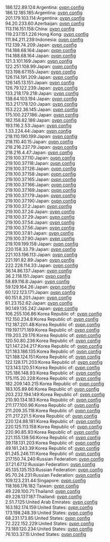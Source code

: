 186.122.89.124:Argentina: [ovpn config](vpn/186_122_89_124.ovpn)  
186.12.185.185:Argentina: [ovpn config](vpn/186_12_185_185.ovpn)  
201.179.103.114:Argentina: [ovpn config](vpn/201_179_103_114.ovpn)  
94.20.233.60:Azerbaijan: [ovpn config](vpn/94_20_233_60.ovpn)  
113.116.151.158:China: [ovpn config](vpn/113_116_151_158.ovpn)  
119.237.151.226:Hong Kong: [ovpn config](vpn/119_237_151_226.ovpn)  
111.94.211.239:Indonesia: [ovpn config](vpn/111_94_211_239.ovpn)  
112.139.74.209:Japan: [ovpn config](vpn/112_139_74_209.ovpn)  
114.188.68.164:Japan: [ovpn config](vpn/114_188_68_164.ovpn)  
114.188.68.164:Japan: [ovpn config](vpn/114_188_68_164.ovpn)  
121.3.101.169:Japan: [ovpn config](vpn/121_3_101_169.ovpn)  
122.251.108.99:Japan: [ovpn config](vpn/122_251_108_99.ovpn)  
123.198.67.155:Japan: [ovpn config](vpn/123_198_67_155.ovpn)  
126.114.191.209:Japan: [ovpn config](vpn/126_114_191_209.ovpn)  
126.145.13.151:Japan: [ovpn config](vpn/126_145_13_151.ovpn)  
126.79.122.239:Japan: [ovpn config](vpn/126_79_122_239.ovpn)  
133.218.179.218:Japan: [ovpn config](vpn/133_218_179_218.ovpn)  
138.64.103.194:Japan: [ovpn config](vpn/138_64_103_194.ovpn)  
153.217.178.120:Japan: [ovpn config](vpn/153_217_178_120.ovpn)  
153.222.36.145:Japan: [ovpn config](vpn/153_222_36_145.ovpn)  
175.100.227.186:Japan: [ovpn config](vpn/175_100_227_186.ovpn)  
182.158.82.186:Japan: [ovpn config](vpn/182_158_82_186.ovpn)  
193.116.2.53:Japan: [ovpn config](vpn/193_116_2_53.ovpn)  
1.33.224.44:Japan: [ovpn config](vpn/1_33_224_44.ovpn)  
218.110.190.199:Japan: [ovpn config](vpn/218_110_190_199.ovpn)  
218.110.40.15:Japan: [ovpn config](vpn/218_110_40_15.ovpn)  
218.216.237.79:Japan: [ovpn config](vpn/218_216_237_79.ovpn)  
218.216.4.47:Japan: [ovpn config](vpn/218_216_4_47.ovpn)  
219.100.37.110:Japan: [ovpn config](vpn/219_100_37_110.ovpn)  
219.100.37.118:Japan: [ovpn config](vpn/219_100_37_118.ovpn)  
219.100.37.126:Japan: [ovpn config](vpn/219_100_37_126.ovpn)  
219.100.37.158:Japan: [ovpn config](vpn/219_100_37_158.ovpn)  
219.100.37.165:Japan: [ovpn config](vpn/219_100_37_165.ovpn)  
219.100.37.166:Japan: [ovpn config](vpn/219_100_37_166.ovpn)  
219.100.37.169:Japan: [ovpn config](vpn/219_100_37_169.ovpn)  
219.100.37.179:Japan: [ovpn config](vpn/219_100_37_179.ovpn)  
219.100.37.190:Japan: [ovpn config](vpn/219_100_37_190.ovpn)  
219.100.37.2:Japan: [ovpn config](vpn/219_100_37_2.ovpn)  
219.100.37.24:Japan: [ovpn config](vpn/219_100_37_24.ovpn)  
219.100.37.29:Japan: [ovpn config](vpn/219_100_37_29.ovpn)  
219.100.37.54:Japan: [ovpn config](vpn/219_100_37_54.ovpn)  
219.100.37.56:Japan: [ovpn config](vpn/219_100_37_56.ovpn)  
219.100.37.81:Japan: [ovpn config](vpn/219_100_37_81.ovpn)  
219.100.37.90:Japan: [ovpn config](vpn/219_100_37_90.ovpn)  
219.109.199.158:Japan: [ovpn config](vpn/219_109_199_158.ovpn)  
220.158.33.79:Japan: [ovpn config](vpn/220_158_33_79.ovpn)  
221.103.196.113:Japan: [ovpn config](vpn/221_103_196_113.ovpn)  
221.191.82.89:Japan: [ovpn config](vpn/221_191_82_89.ovpn)  
222.228.114.33:Japan: [ovpn config](vpn/222_228_114_33.ovpn)  
36.14.86.137:Japan: [ovpn config](vpn/36_14_86_137.ovpn)  
36.2.118.151:Japan: [ovpn config](vpn/36_2_118_151.ovpn)  
58.89.116.8:Japan: [ovpn config](vpn/58_89_116_8.ovpn)  
59.129.164.26:Japan: [ovpn config](vpn/59_129_164_26.ovpn)  
60.122.123.171:Japan: [ovpn config](vpn/60_122_123_171.ovpn)  
60.151.8.201:Japan: [ovpn config](vpn/60_151_8_201.ovpn)  
61.23.152.62:Japan: [ovpn config](vpn/61_23_152_62.ovpn)  
90.149.135.242:Japan: [ovpn config](vpn/90_149_135_242.ovpn)  
106.255.106.86:Korea Republic of: [ovpn config](vpn/106_255_106_86.ovpn)  
112.150.234.8:Korea Republic of: [ovpn config](vpn/112_150_234_8.ovpn)  
112.187.201.48:Korea Republic of: [ovpn config](vpn/112_187_201_48.ovpn)  
119.197.171.169:Korea Republic of: [ovpn config](vpn/119_197_171_169.ovpn)  
119.203.29.176:Korea Republic of: [ovpn config](vpn/119_203_29_176.ovpn)  
120.50.80.236:Korea Republic of: [ovpn config](vpn/120_50_80_236.ovpn)  
121.147.234.217:Korea Republic of: [ovpn config](vpn/121_147_234_217.ovpn)  
121.183.186.135:Korea Republic of: [ovpn config](vpn/121_183_186_135.ovpn)  
121.188.124.151:Korea Republic of: [ovpn config](vpn/121_188_124_151.ovpn)  
122.128.171.203:Korea Republic of: [ovpn config](vpn/122_128_171_203.ovpn)  
123.143.120.51:Korea Republic of: [ovpn config](vpn/123_143_120_51.ovpn)  
125.186.148.93:Korea Republic of: [ovpn config](vpn/125_186_148_93.ovpn)  
175.115.20.228:Korea Republic of: [ovpn config](vpn/175_115_20_228.ovpn)  
182.209.140.215:Korea Republic of: [ovpn config](vpn/182_209_140_215.ovpn)  
183.105.89.66:Korea Republic of: [ovpn config](vpn/183_105_89_66.ovpn)  
203.232.194.149:Korea Republic of: [ovpn config](vpn/203_232_194_149.ovpn)  
210.90.134.183:Korea Republic of: [ovpn config](vpn/210_90_134_183.ovpn)  
211.177.100.96:Korea Republic of: [ovpn config](vpn/211_177_100_96.ovpn)  
211.209.35.118:Korea Republic of: [ovpn config](vpn/211_209_35_118.ovpn)  
211.217.221.5:Korea Republic of: [ovpn config](vpn/211_217_221_5.ovpn)  
220.124.88.181:Korea Republic of: [ovpn config](vpn/220_124_88_181.ovpn)  
220.125.113.158:Korea Republic of: [ovpn config](vpn/220_125_113_158.ovpn)  
220.90.85.93:Korea Republic of: [ovpn config](vpn/220_90_85_93.ovpn)  
221.155.139.56:Korea Republic of: [ovpn config](vpn/221_155_139_56.ovpn)  
39.118.131.203:Korea Republic of: [ovpn config](vpn/39_118_131_203.ovpn)  
49.161.243.39:Korea Republic of: [ovpn config](vpn/49_161_243_39.ovpn)  
61.245.246.111:Korea Republic of: [ovpn config](vpn/61_245_246_111.ovpn)  
217.150.74.240:Russian Federation: [ovpn config](vpn/217_150_74_240.ovpn)  
37.21.67.12:Russian Federation: [ovpn config](vpn/37_21_67_12.ovpn)  
45.135.135.153:Russian Federation: [ovpn config](vpn/45_135_135_153.ovpn)  
95.70.24.231:Russian Federation: [ovpn config](vpn/95_70_24_231.ovpn)  
109.123.231.44:Singapore: [ovpn config](vpn/109_123_231_44.ovpn)  
118.166.176.182:Taiwan: [ovpn config](vpn/118_166_176_182.ovpn)  
49.228.100.71:Thailand: [ovpn config](vpn/49_228_100_71.ovpn)  
49.228.137.187:Thailand: [ovpn config](vpn/49_228_137_187.ovpn)  
2.51.7.125:United Arab Emirates: [ovpn config](vpn/2_51_7_125.ovpn)  
163.182.174.159:United States: [ovpn config](vpn/163_182_174_159.ovpn)  
173.198.248.39:United States: [ovpn config](vpn/173_198_248_39.ovpn)  
68.231.173.85:United States: [ovpn config](vpn/68_231_173_85.ovpn)  
72.222.152.229:United States: [ovpn config](vpn/72_222_152_229.ovpn)  
73.189.120.234:United States: [ovpn config](vpn/73_189_120_234.ovpn)  
76.103.37.15:United States: [ovpn config](vpn/76_103_37_15.ovpn)  
